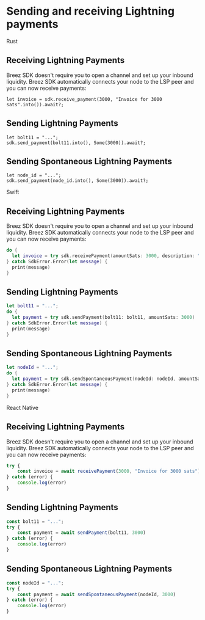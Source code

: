 # Sending and receiving Lightning payments

<custom-tabs category="lang">
<div slot="title">Rust</div>
<section>

## Receiving Lightning Payments
Breez SDK doesn't require you to open a channel and set up your inbound liquidity.
Breez SDK automatically connects your node to the LSP peer and you can now receive payments:

```rust,no_run
let invoice = sdk.receive_payment(3000, "Invoice for 3000 sats".into()).await?;
```

## Sending Lightning Payments
```rust,no_run
let bolt11 = "...";
sdk.send_payment(bolt11.into(), Some(3000)).await?;
```

## Sending Spontaneous Lightning Payments
```rust,no_run
let node_id = "...";
sdk.send_payment(node_id.into(), Some(3000)).await?;
```

</section>
<div slot="title">Swift</div>
<section>

## Receiving Lightning Payments
Breez SDK doesn't require you to open a channel and set up your inbound liquidity.
Breez SDK automatically connects your node to the LSP peer and you can now receive payments:

```swift
do {
  let invoice = try sdk.receivePayment(amountSats: 3000, description: "Invoice for 3000 sats")
} catch SdkError.Error(let message) {
  print(message)
}
```

## Sending Lightning Payments
```swift
let bolt11 = "...";
do {
  let payment = try sdk.sendPayment(bolt11: bolt11, amountSats: 3000)
} catch SdkError.Error(let message) {
  print(message)
}
```

## Sending Spontaneous Lightning Payments
```swift
let nodeId = "...";
do {
  let payment = try sdk.sendSpontaneousPayment(nodeId: nodeId, amountSats: 3000)
} catch SdkError.Error(let message) {
  print(message)
}
```
</section>
<div slot="title">React Native</div>
<section>

## Receiving Lightning Payments
Breez SDK doesn't require you to open a channel and set up your inbound liquidity.
Breez SDK automatically connects your node to the LSP peer and you can now receive payments:

```typescript
try {
    const invoice = await receivePayment(3000, "Invoice for 3000 sats")
} catch (error) {
    console.log(error)
}
```

## Sending Lightning Payments
```typescript
const bolt11 = "...";
try {
    const payment = await sendPayment(bolt11, 3000)
} catch (error) {
    console.log(error)
}
```

## Sending Spontaneous Lightning Payments
```typescript
const nodeId = "...";
try {
    const payment = await sendSpontaneousPayment(nodeId, 3000)
} catch (error) {
    console.log(error)
}
```
</section>
</custom-tabs>